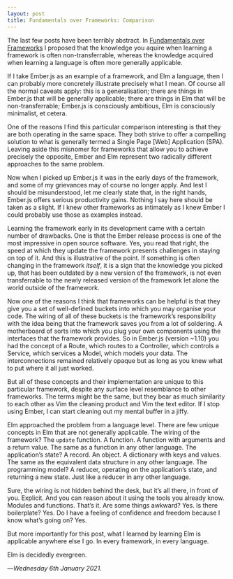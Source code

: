 ```yaml
---
layout: post
title: Fundamentals over Frameworks: Comparison
---
```


The last few posts have been terribly abstract. In [Fundamentals over Frameworks][fof] I proposed that the knowledge you aquire when learning a framework is often non-transferrable, whereas the knowledge acquired when learning a language is often more generally applicable.

If I take Ember.js as an example of a framework, and Elm a language, then I can probably more concretely illustrate precisely what I mean. Of course all the normal caveats apply: this is a generalisation; there are things in Ember.js that will be generally applicable; there are things in Elm that will be non-transferrable; Ember.js is consciously ambitious, Elm is consciously minimalist, et cetera. 

One of the reasons I find this particular comparison interesting is that they are both operating in the same space. They both strive to offer a compelling solution to what is generally termed a Single Page [Web] Application (SPA). Leaving aside this misnomer for frameworks that allow you to achieve precisely the opposite, Ember and Elm represent two radically different approaches to the same problem.

Now when I picked up Ember.js it was in the early days of the framework, and some of my grievances may of course no longer apply. And lest I should be misunderstood, let me clearly state that, in the right hands, Ember.js offers serious productivity gains. Nothing I say here should be taken as a slight. If I knew other frameworks as intimately as I knew Ember I could probably use those as examples instead.

Learning the framework early in its development came with a certain number of drawbacks. One is that the Ember release process is one of the most impressive in open source software. Yes, you read that right, the speed at which they update the framework presents challenges in staying on top of it. And this is illustrative of the point. If something is often changing in the framework _itself_, it is a sign that the knowledge you picked up, that has been outdated by a new version of the framework, is not even transferrable to the newly released version of the framework let alone the world outside of the framework.

Now one of the reasons I think that frameworks can be helpful is that they give you a set of well-defined buckets into which you may organise your code. The wiring of all of these buckets is the framework’s responsibility with the idea being that the framework saves you from a lot of soldering. A motherboard of sorts into which you plug your own components using the interfaces that the framework provides. So in Ember.js (version ~1.10) you had the concept of a Route, which routes to a Controller, which controls a Service, which services a Model, which models your data. The interconnections remained relatively opaque but as long as you knew what to put where it all just worked.

But all of these concepts and their implementation are unique to this particular framework, despite any surface level resemblance to other frameworks. The terms might be the same, but they bear as much similarity to each other as Vim the cleaning product and Vim the text editor. If I stop using Ember, I can start cleaning out my mental buffer in a jiffy.

Elm approached the problem from a language level. There are few unique concepts in Elm that are not generally applicable. The wiring of the framework? The `update` function. A function. A function with arguments and a return value. The same as a function in any other language. The application’s state? A record. An object. A dictionary with keys and values. The same as the equivalent data structure in any other language. The programming model? A reducer, operating on the application’s state, and returning a new state. Just like a reducer in any other language. 

Sure, the wiring is not hidden behind the desk, but it’s all there, in front of you. Explicit. And you can reason about it using the tools you already know. Modules and functions. That’s it. Are some things awkward? Yes. Is there boilerplate? Yes. Do I have a feeling of confidence and freedom because I know what’s going on? Yes.

But more importantly for this post, what I learned by learning Elm is applicable anywhere else I go. In every framework, in every language. 

Elm is decidedly evergreen.

—*Wednesday 6th January 2021.*

[fof]: https://www.crossingtheruby.com/2021/01/02/fundamentals-over-frameworks.html
